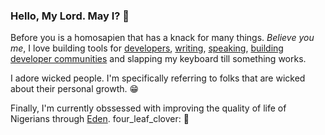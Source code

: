 ### Hello, My Lord. May I? 👋

Before you is a homosapien that has a knack for many things. _Believe you me_, I love building tools for [developers](https://dev.to/unicodeveloper), [writing](https://medium.com/@unicodeveloper), [speaking](https://speakerdeck.com/unicodeveloper), [building developer communities](https://www.benjamindada.com/forloop-africa/) and slapping my keyboard till something works.

I adore wicked people. I'm specifically referring to folks that are wicked about their personal growth. :grin:

Finally, I'm currently obssessed with improving the quality of life of Nigerians through [Eden](https://ouredenlife.com). four_leaf_clover: :seedling: